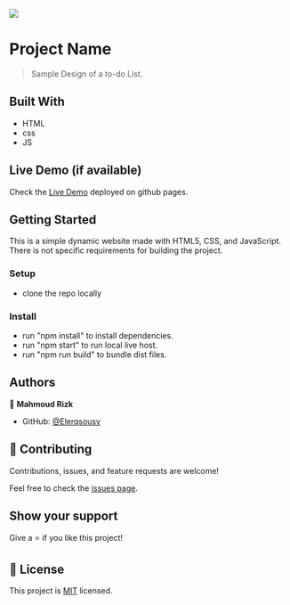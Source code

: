![](https://img.shields.io/badge/Microverse-blueviolet)

# Project Name

> Sample Design of a to-do List.

## Built With

- HTML
- css
- JS

## Live Demo (if available)

Check the [Live Demo](https://elerqsousy.github.io/to-do-list/) deployed on github pages.


## Getting Started

This is a simple dynamic website made with HTML5, CSS, and JavaScript. There is not specific requirements for building the project.
### Setup
- clone the repo locally 
### Install
- run "npm install" to install dependencies.
- run "npm start" to run local live host.
- run "npm run build" to bundle dist files.
## Authors

👤 **Mahmoud Rizk**

- GitHub: [@Elerqsousy](https://github.com/Elerqsousy)
## 🤝 Contributing

Contributions, issues, and feature requests are welcome!

Feel free to check the [issues page](../../issues/).

## Show your support

Give a ⭐️ if you like this project!

## 📝 License

This project is [MIT](./MIT.md) licensed.
